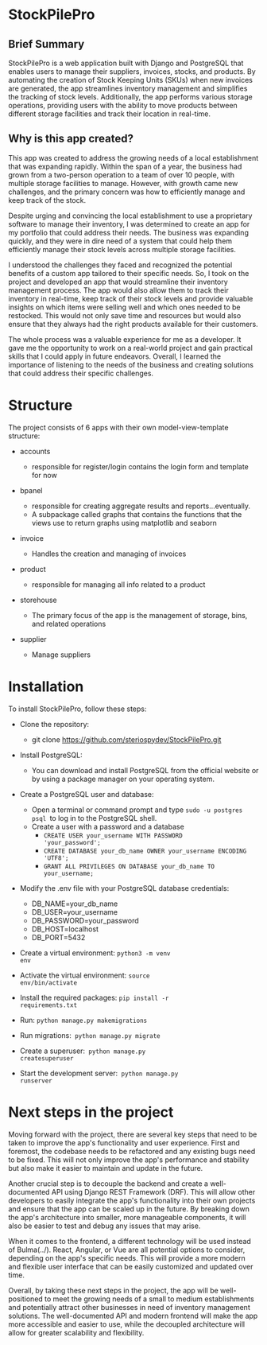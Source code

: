 # StockPilePro


## Brief Summary
StockPilePro is a web application built with Django and PostgreSQL that enables
users to manage their suppliers, invoices, stocks, and products. 
By automating the creation of Stock Keeping Units (SKUs) when new invoices are
generated, the app streamlines inventory management and simplifies the tracking 
of stock levels. Additionally, the app performs various storage operations,
providing users with the ability to move products between different storage
facilities and track their location in real-time. 
 

## Why is this app created?
This app was created to address the growing needs of a local establishment that was expanding rapidly.
Within the span of a year, the business had grown from a two-person operation to a team of over 10
people, with multiple storage facilities to manage. However, with growth came new challenges,
and the primary concern was how to efficiently manage and keep track of the stock.

Despite urging and convincing the local establishment to use a proprietary software to manage their 
inventory, I was determined to create an app for my portfolio that could address their needs.
The business was expanding quickly, and they were in dire need of a system that could help them 
efficiently manage their stock levels across multiple storage facilities.

I understood the challenges they faced and recognized the potential benefits of
a custom app tailored to their specific needs. So, I took on the project and developed an app that
would streamline their inventory management process. The app would also allow them to track their
inventory in real-time, keep track of their stock levels and provide valuable insights 
on which items were selling well and which ones needed to be restocked. This would not only save time
and resources but would also ensure that they always had the right products available for their customers.

The whole process was a valuable experience for me as a developer. It gave me the opportunity to work on a real-world 
project and 
gain practical skills that I could apply in future endeavors. Overall, I learned the importance of listening to the needs of the business and creating solutions that could address their specific challenges.

# Structure
The project consists of 6 apps with their own model-view-template structure:
- accounts
    - responsible for register/login contains the login form and template for now
- bpanel
    - responsible  for creating aggregate results and reports...eventually. 
    - A subpackage called graphs 
     that contains the functions that the views use to return graphs using matplotlib and seaborn
     
- invoice
    - Handles the creation and managing of invoices
- product
  - responsible for managing all info related to a product
- storehouse
  - The primary focus of the app is the management of storage, bins, and related operations 
- supplier
  - Manage suppliers

# Installation

To install StockPilePro, follow these steps:

- Clone the repository:
  - git clone https://github.com/steriospydev/StockPilePro.git
- Install PostgreSQL:

  - You can download and install PostgreSQL from the official website or by using a package manager on your operating system.

- Create a PostgreSQL user and database:

  - Open a terminal or command prompt and type <code>sudo -u postgres psql </code>to log in to the PostgreSQL shell.
  - Create a user with a password and a database
    - <code>CREATE USER your_username WITH PASSWORD 'your_password';</code>
    - <code>CREATE DATABASE your_db_name OWNER your_username ENCODING 'UTF8';</code>
    - <code>GRANT ALL PRIVILEGES ON DATABASE your_db_name TO your_username;</code>

- Modify the .env file with your PostgreSQL database credentials:

  - DB_NAME=your_db_name
  - DB_USER=your_username
  - DB_PASSWORD=your_password
  - DB_HOST=localhost
  - DB_PORT=5432

- Create a virtual environment:
  <code>python3 -m venv env</code>
- Activate the virtual environment:
  <code>source env/bin/activate</code>
- Install the required packages:
  <code>pip install -r requirements.txt</code>
- Run: <code>python manage.py makemigrations</code>
- Run migrations:<code> python manage.py migrate</code>
- Create a superuser:<code> python manage.py createsuperuser</code>
- Start the development server:<code> python manage.py runserver</code>


# Next steps in the project
Moving forward with the project, there are several key steps that need to be taken to improve
the app's functionality and user experience. First and foremost, the codebase needs to be
refactored and any existing bugs need to be fixed. This will not only improve the app's 
performance and stability but also make it easier to maintain and update in the future.

Another crucial step is to decouple the backend and create a well-documented API using Django
REST Framework (DRF). This will allow other developers to easily integrate the app's 
functionality into their own projects and ensure that the app can be scaled up in the future.
By breaking down the app's architecture into smaller, more manageable components,
it will also be easier to test and debug any issues that may arise.

When it comes to the frontend, a different technology will be used instead of Bulma(../).
React, Angular, or Vue are all potential options to consider, depending on the app's specific
needs. This will provide a more modern and flexible user interface that can be easily 
customized and updated over time.


Overall, by taking these next steps in the project, the app will be well-positioned to meet 
the growing needs of a small to medium establishments and potentially attract other businesses in 
need of inventory management solutions. The well-documented API and modern frontend will make
the app more accessible and easier to use, while the decoupled architecture will allow for 
greater scalability and flexibility.
